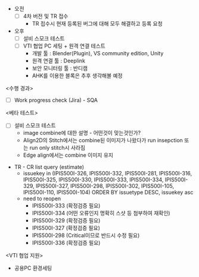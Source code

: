 - 오전
	- [ ] 4차 버전 및 TR 접수
		- TR 접수시 현재 등록된 버그에 대해 모두 해결하고 등록 요청
- 오후
	- [ ] 설비 스모크 테스트
	- [ ] VTI 협업 PC 세팅 + 원격 연결 테스트
		- 개발 툴 : Blender(Plugin), VS community edition, Unity
		- 원격 연결 툴 : Deeplink
		- 보안 모니터링 툴 : 반디캠
		- AHK를 이용한 블록은 추후 생각해볼 예정

<수행 경과>
- [ ] Work progress check (Jira) - SQA

<베타 테스트>
- [ ] 설비 스모크 테스트
	- image combine에 대한 설명 - 어떤것이 맞는것인가?
	- Align2D의 Stitch에서는 combine된 이미지가 나왔다가 run insepction 또는 run only stitch시 사라짐
	- Edge align에서는 combine 이미지 유지
- TR - CR list query (estimate)
	- issuekey in (IPIS500I-326, IPIS500I-332, IPIS500I-281, IPIS500I-316, IPIS500I-325, IPIS500I-330, IPIS500I-333, IPIS500I-334, IPIS500I-329, IPIS500I-327, IPIS500I-298, IPIS500I-302, IPIS500I-105, IPIS500I-110, IPIS500I-104) ORDER BY issuetype DESC, issuekey asc
	- need to reopen
		- IPIS500I-333 (확정검증 필요)
		- IPIS500I-334 (어떤 오류인지 명확히 스샷 등 첨부하여 재확인)
		- IPIS500I-329 (확정검증 필요)
		- IPIS500I-327 (확정검증 필요)
		- IPIS500I-298 (Critical이므로 반드시 수정 필요)
		- IPIS500I-336 (확정검증 필요)

<VTI 협업 지원>
- 공용PC 환경세팅